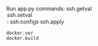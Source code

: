 Run app.py
commands:
    ssh.getval <option>
    ssh.setval <option>:<value>
    ssh.configs
    ssh.apply

    docker.ver
    docker.build